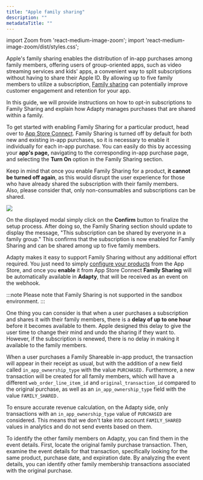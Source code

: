 ```yaml
---
title: "Apple family sharing"
description: ""
metadataTitle: ""
---
```


import Zoom from 'react-medium-image-zoom';
import 'react-medium-image-zoom/dist/styles.css';

Apple's  family sharing enables the distribution of in-app purchases among family members, offering users of group-oriented apps, such as video streaming services and kids' apps, a convenient way to split subscriptions without having to share their Apple ID. By allowing up to five family members to utilize a subscription, [Family sharing](https://developer.apple.com/documentation/storekit/in-app_purchase/original_api_for_in-app_purchase/supporting_family_sharing_in_your_app) can potentially improve customer engagement and retention for your app.

In this guide, we will provide instructions on how to opt-in subscriptions to Family Sharing and explain how Adapty manages purchases that are shared within a family.

To get started with enabling Family Sharing for a particular product, head over to [App Store Connect](https://appstoreconnect.apple.com/). Family Sharing is turned off by default for both new and existing in-app purchases, so it is necessary to enable it individually for each in-app purchase. You can easily do this by accessing your **app's page,** navigating to the corresponding in-app purchase page, and selecting the **Turn On** option in the Family Sharing section. 

Keep in mind that once you enable Family Sharing for a product, **it cannot be turned off again**, as this would disrupt the user experience for those who have already shared the subscription with their family members.  
Also, please consider that, only non-consumables and subscriptions can be shared.


<Zoom>
  <img src={require('./img/6db165a-CleanShot_2023-03-28_at_17.15.342x.png').default}
  style={{
    border: '1px solid #727272', /* border width and color */
    width: '700px', /* image width */
    display: 'block', /* for alignment */
    margin: '0 auto' /* center alignment */
  }}
/>
</Zoom>





On the displayed modal simply click on the **Confirm** button to finalize the setup process. After doing so, the Family Sharing section should update to display the message, "This subscription can be shared by everyone in a family group." This confirms that the subscription is now enabled for Family Sharing and can be shared among up to five family members.

Adapty makes it easy to support Family Sharing without any additional effort required. You just need to simply [configure your products](app-store-products) from the App Store, and once you **enable** it from App Store Connect **Family Sharing** will be automatically available in **Adapty**, that will be received as an event on the webhook.

:::note
Please note that Family Sharing is not supported in the sandbox environment.
:::

One thing you can consider is that when a user purchases a subscription and shares it with their family members, there is a **delay of up to one hour** before it becomes available to them. Apple designed this delay to give the user time to change their mind and undo the sharing if they want to. However, if the subscription is renewed, there is no delay in making it available to the family members.

When a user purchases a Family Shareable in-app product, the transaction will appear in their receipt as usual, but with the addition of a new field called `in_app_ownership_type` with the value `PURCHASED.` Furthermore, a new transaction will be created for all family members, which will have a different `web_order_line_item_id` and `original_transaction_id` compared to the original purchase, as well as an `in_app_ownership_type` field with the value `FAMILY_SHARED.`

To ensure accurate revenue calculation, on the Adapty side, only transactions with an `in_app_ownership_type` value of `PURCHASED` are considered. This means that we don't take into account `FAMILY_SHARED` values in analytics and do not send events based on them.

To identify the other family members on Adapty, you can find them in the event details. First, locate the original family purchase transaction. Then, examine the event details for that transaction, specifically looking for the same product, purchase date, and expiration date. By analyzing the event details, you can identify other family membership transactions associated with the original purchase.